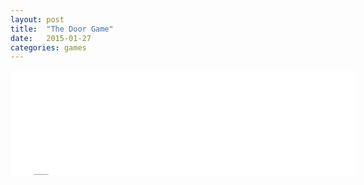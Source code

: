 ```yaml
---
layout: post
title:  "The Door Game"
date:   2015-01-27
categories: games
---
```


<iframe src="//itch.io/embed/17895?linkback=true" width="552" height="167" frameborder="0"></iframe>
